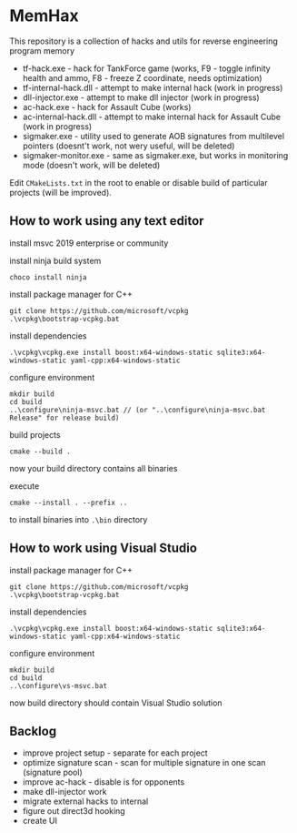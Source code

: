 # MemHax
This repository is a collection of hacks and utils for reverse engineering program memory

- tf-hack.exe - hack for TankForce game (works, F9 - toggle infinity health and ammo, F8 - freeze Z coordinate, needs optimization)
- tf-internal-hack.dll - attempt to make internal hack (work in progress)
- dll-injector.exe - attempt to make dll injector (work in progress)
- ac-hack.exe - hack for Assault Cube (works)
- ac-internal-hack.dll - attempt to make internal hack for Assault Cube (work in progress)
- sigmaker.exe - utility used to generate AOB signatures from multilevel pointers (doesnt't work, not wery useful, will be deleted)
- sigmaker-monitor.exe - same as sigmaker.exe, but works in monitoring mode (doesn't work, will be deleted)

Edit `CMakeLists.txt` in the root to enable or disable build of particular projects (will be improved).

## How to work using any text editor

install msvc 2019 enterprise or community

install ninja build system

```
choco install ninja
```

install package manager for C++

```
git clone https://github.com/microsoft/vcpkg
.\vcpkg\bootstrap-vcpkg.bat
```

install dependencies

```
.\vcpkg\vcpkg.exe install boost:x64-windows-static sqlite3:x64-windows-static yaml-cpp:x64-windows-static
```

configure environment

```
mkdir build
cd build
..\configure\ninja-msvc.bat // (or "..\configure\ninja-msvc.bat Release" for release build)
```

build projects

```
cmake --build .
```

now your build directory contains all binaries

execute 

```
cmake --install . --prefix ..
```

to install binaries into `.\bin` directory

## How to work using Visual Studio

install package manager for C++

```
git clone https://github.com/microsoft/vcpkg
.\vcpkg\bootstrap-vcpkg.bat
```

install dependencies

```
.\vcpkg\vcpkg.exe install boost:x64-windows-static sqlite3:x64-windows-static yaml-cpp:x64-windows-static
```

configure environment

```
mkdir build
cd build
..\configure\vs-msvc.bat
```

now build directory should contain Visual Studio solution

## Backlog

- improve project setup - separate for each project
- optimize signature scan - scan for multiple signature in one scan (signature pool)
- improve ac-hack - disable is for opponents
- make dll-injector work
- migrate external hacks to internal
- figure out direct3d hooking
- create UI
